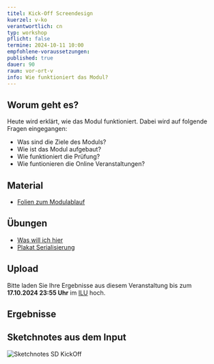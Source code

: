 ```yaml
---
titel: Kick-Off Screendesign
kuerzel: v-ko
verantwortlich: cn
typ: workshop
pflicht: false
termine: 2024-10-11 10:00
empfohlene-voraussetzungen: 
published: true
dauer: 90
raum: vor-ort-v
info: Wie funktioniert das Modul?
---
```



## Worum geht es?

Heute wird erklärt, wie das Modul funktioniert. Dabei wird auf folgende Fragen eingegangen:
- Was sind die Ziele des Moduls?
- Wie ist das Modul aufgebaut?
- Wie funktioniert die Prüfung?
- Wie funtionieren die Online Veranstaltungen?


## Material
* [Folien zum Modulablauf](https://cnoss.github.io/slides/presentations/screendesign/about-screendesign/)


## Übungen
* [Was will ich hier](https://th-koeln.github.io/mi-bachelor-screendesign/assignments/kick-off-was-will-ich-hier/)
* [Plakat Serialisierung](https://th-koeln.github.io/mi-bachelor-screendesign/assignments/kick-off-plakat-serialisierung/)


## Upload

Bitte laden Sie Ihre Ergebnisse aus diesem Veranstaltung bis zum **17.10.2024 23:55 Uhr** im [ILU](https://ilu.th-koeln.de/ilias.php?baseClass=ilexercisehandlergui&cmdNode=cd:mz&cmdClass=ilObjExerciseGUI&cmd=showOverview&ref_id=452322) hoch.

## Ergebnisse

<!-- Hier können Sie sich [Ihre Arbeitsergebnisse]() anschauen. -->

## Sketchnotes aus dem Input
![Sketchnotes SD KickOff](../../images/recordings/sd-session-01.jpg "Sketchnotes SD KickOff")